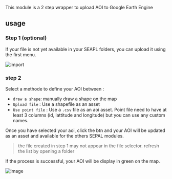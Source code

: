 This module is a 2 step wrapper to upload AOI to Google Earth Engine

## usage 

### Step 1 (optional)

If your file is not yet available in your SEAPL folders, you can upload it using the first menu. 

![import](https://raw.githubusercontent.com/openforis/import_to_gee/master/doc/img/import.png)

### step 2 

Select a methode to define your AOI between : 

- `draw a shape`: manually draw a shape on the map 
- `Upload file` : Use a shapefile as an asset
- `Use point file` : Use a `.csv` file as an aoi asset. Point file need to have at least 3 columns (id, lattitude and longitude) but you can use any custom names. 

Once you have selected your aoi, click the btn and your AOI will be updated as an asset and available for the others SEPAL modules. 

> the file created in step 1 may not appear in the file selector. refresh the list by opening a folder

If the process is successful, your AOI will be display in green on the map. 

![image](https://raw.githubusercontent.com/openforis/import_to_gee/master/doc/img/results.png)

